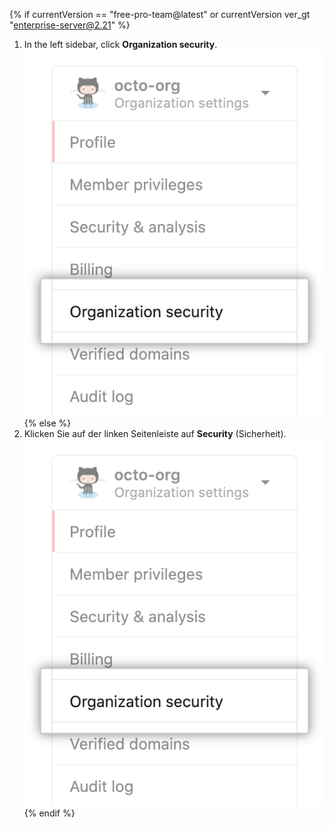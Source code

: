 {% if currentVersion == "free-pro-team@latest" or currentVersion ver_gt "enterprise-server@2.21" %}
1. In the left sidebar, click **Organization security**. ![Organization security settings](/assets/images/help/organizations/org-security-settings-tab.png)
{% else %}
1. Klicken Sie auf der linken Seitenleiste auf **Security** (Sicherheit). ![Organization security settings](/assets/images/help/organizations/org-settings-security-tab.png)
{% endif %}
